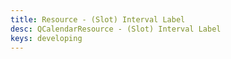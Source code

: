 ```yaml
---
title: Resource - (Slot) Interval Label
desc: QCalendarResource - (Slot) Interval Label
keys: developing
---
```


<example-viewer
  title="(Slot) Interval Label"
  file="ResourceSlotIntervalLabel"
  codepen-title="QCalendarResource"
/>
